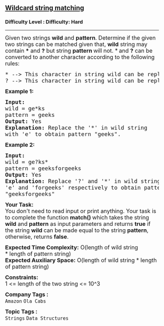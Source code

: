 <h2><a href="https://www.geeksforgeeks.org/problems/wildcard-string-matching1126/1?page=1&difficulty=Hard&status=unsolved&sortBy=submissions">Wildcard string matching</a></h2><h3>Difficulty Level : Difficulty: Hard</h3><hr><div class="problems_problem_content__Xm_eO"><p><span style="font-size: 18px;">Given two strings <strong>wild</strong> and <strong>pattern</strong>. Determine if the given two strings can be matched given that, <strong>wil</strong><strong>d</strong> string may contain <strong>*</strong> and <strong>?</strong> but string <strong>pattern </strong>will not.&nbsp;*<strong>&nbsp;</strong>and <strong>?</strong> can be converted to another character according to the following rules:</span></p>
<pre><span style="font-size: 18px;">* --&gt; This character in string wild can be replaced by any sequence of characters, it can also be replaced by an empty string.
? --&gt; This character in string wild can be replaced by any one character.</span></pre>
<p><span style="font-size: 18px;"><strong>Example 1:</strong></span></p>
<pre><span style="font-size: 18px;"><strong>Input: <br></strong>wild = ge*ks<br>pattern = geeks
<strong>Output: </strong>Yes
<strong>Explanation:</strong> Replace the '*' in wild string 
with 'e' to obtain pattern "geeks".</span></pre>
<p><span style="font-size: 18px;"><strong>Example 2:</strong></span></p>
<pre><span style="font-size: 18px;"><strong>Input: <br></strong>wild =<strong> </strong>ge?ks*<br>pattern = geeksforgeeks
<strong>Output:</strong> Yes
<strong>Explanation:</strong> Replace '?' and '*' in wild string with
'e' and 'forgeeks' respectively to obtain pattern 
"geeksforgeeks"
</span></pre>
<p><span style="font-size: 18px;"><strong>Your Task:</strong><br>You don't need to read&nbsp;input or print anything. Your task is to&nbsp;complete the function <strong>match() </strong>which takes<strong>&nbsp;</strong>the string <strong>wild</strong> and <strong>pattern</strong> as input parameters and returns <strong>true</strong> if the string <strong>wild </strong>can be made equal to the string <strong>pattern</strong>, otherwise, returns&nbsp;<strong>false</strong>.</span></p>
<p><span style="font-size: 18px;"><strong>Expected Time Complexity:</strong> O(length of wild string *&nbsp;length of pattern string)<br><strong>Expected Auxiliary Space:</strong> O(length of wild string *&nbsp;length of pattern string)</span></p>
<p><span style="font-size: 18px;"><strong>Constraints:</strong><br>1 &lt;= length of the two string &lt;= 10^3</span><span style="font-size: 18px;">&nbsp;</span></p></div><p><span style=font-size:18px><strong>Company Tags : </strong><br><code>Amazon</code>&nbsp;<code>Ola Cabs</code>&nbsp;<br><p><span style=font-size:18px><strong>Topic Tags : </strong><br><code>Strings</code>&nbsp;<code>Data Structures</code>&nbsp;